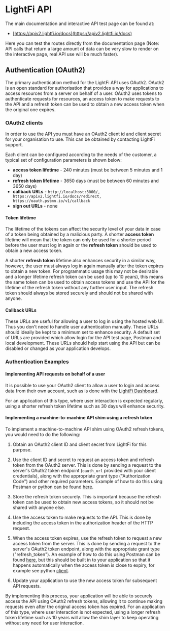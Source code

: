 # LightFi API

The main documentation and interactive API test page can be found at:

- [https://apiv2.lightfi.io/docs](https://apiv2.lightfi.io/docs) 

Here you can test the routes directly from the documentation page
(Note: API calls that return a large amount of data can be very slow to render on the interactive page,
real API use will be much faster).


## Authentication (OAuth2)

The primary authentication method for the LightFi API uses OAuth2.
OAuth2 is an open standard for authorisation that provides a way for applications to access resources from
a server on behalf of a user.
OAuth2 uses tokens to authenticate requests for resources,
an access token to make requests to the API
and a refresh token can be used to obtain a new access token when the original one expires.

### OAuth2 clients

In order to use the API you must have an OAuth2 client id and client secret for your organisation to use.
This can be obtained by contacting LightFi support.

Each client can be configured according to the needs of the customer,
a typical set of configuration parameters is shown below:
 
 - **access token lifetime** - 240 minutes (must be between 5 minutes and 1 day)
 - **refresh token lifetime** - 3650 days (must be between 60 minutes and 3650 days)
 - **callback URLs** - `http://localhost:3000/, https://apiv2.lightfi.io/docs/redirect, https://oauth.pstmn.io/v1/callback`
 - **sign out URLs** - none

#### Token lifetime

The lifetime of the tokens can affect the security level of your data in case of a token being
obtained by a malicious party.
A shorter **access token** lifetime will mean that the token can only be used for a shorter period
before the user must log in again or the **refresh token** should be used to obtain a new access token.

A shorter **refresh token** lifetime also enhances security in a similar way, however, the user
must always log in again manually after the token expires to obtain a new token.
For programmatic usage this may not be desirable and a longer lifetime refresh token can be used
(up to 10 years), this means the same token can be used to obtain access tokens and use the API
for the lifetime of the refresh token without any further user input.
The refresh token should always be stored securely and should not be shared with anyone.

#### Callback URLs

These URLs are useful for allowing a user to log in using the hosted web UI.
Thus you don't need to handle user authentication manually.
These URLs should ideally be kept to a minimum set to enhance security.
A default set of URLs are provided which allow login for the API test page, Postman and local development.
These URLs should help start using the API but can be disabled or changed as your application develops.

### Authentication Examples

#### Implementing API requests on behalf of a user

It is possible to use your OAuth2 client to allow a user to login and access data from their own account,
such as is done with the [LightFi Dashboard](../dashboard/index.md).

For an application of this type, where user interaction is expected regularly, using a shorter
refresh token lifetime such as 30 days will enhance security.

#### Implementing a machine-to-machine API shim using a refresh token

To implement a machine-to-machine API shim using OAuth2 refresh tokens, you would need to do the following:

  1. Obtain an OAuth2 client ID and client secret from LightFi for this purpose.

  2. Use the client ID and secret to request an access token and refresh token from the OAuth2 server.
  This is done by sending a request to the server's OAuth2 token endpoint
  (`oauth_url` provided with your client credentials),
  along with the appropriate grant type ("Authorization Code") and other required parameters.
  Example of how to do this using Postman or python can be found [here](client_refresh_token.md).

  3. Store the refresh token securely.
  This is important because the refresh token can be used to obtain new access tokens,
  so it should not be shared with anyone else.

  4. Use the access token to make requests to the API.
  This is done by including the access token in the authorization header of the HTTP request.

  5. When the access token expires, use the refresh token to request a new access token from the server.
  This is done by sending a request to the server's OAuth2 token endpoint,
  along with the appropriate grant type ("refresh_token").
  An example of how to do this using Postman can be found [here](client_refresh_token.md#using-postman-to-obtain-an-oauth2-refresh-token),
  but this should be built in to your application so that it happens automatically when the access token is close
  to expiry, for example see python [client](client_example.md#using-a-refresh-token).

  6. Update your application to use the new access token for subsequent API requests.

By implementing this process, your application will be able to securely access the API using OAuth2 refresh tokens,
allowing it to continue making requests even after the original access token has expired.
For an application of this type, where user interaction is not expected, using a longer
refresh token lifetime such as 10 years will allow the shim layer to keep operating without any need for
user interaction.
